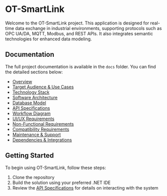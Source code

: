 # OT-SmartLink

Welcome to the OT-SmartLink project. This application is designed for real-time data exchange in industrial environments, supporting protocols such as OPC UA/DA, MQTT, Modbus, and REST APIs. It also integrates semantic technologies for enhanced data modeling.

## Documentation

The full project documentation is available in the `docs` folder. You can find the detailed sections below:

- [Overview](docs/overview.md)
- [Target Audience & Use Cases](docs/target_audience_use_cases.md)
- [Technology Stack](docs/technology_stack.md)
- [Software Architecture](docs/architecture.md)
- [Database Model](docs/database_model.md)
- [API Specifications](docs/api_specifications.md)
- [Workflow Diagram](docs/workflow_diagram.md)
- [UI/UX Requirements](docs/ui_ux_requirements.md)
- [Non-Functional Requirements](docs/non_functional_requirements.md)
- [Compatibility Requirements](docs/compatibility_requirements.md)
- [Maintenance & Support](docs/maintenance_support.md)
- [Dependencies & Integrations](docs/dependencies_integrations.md)

## Getting Started

To begin using OT-SmartLink, follow these steps:

1. Clone the repository
2. Build the solution using your preferred .NET IDE
3. Review the [API Specifications](docs/api_specifications.md) for details on interacting with the system
